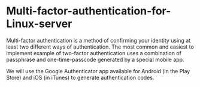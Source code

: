 # Multi-factor-authentication-for-Linux-server

Multi-factor authentication is a method of confirming your identity using at least two different ways of authentication. The most common and easiest to implement example of two-factor authentication uses a combination of passphrase and one-time-passcode generated by a special mobile app.

We will use the Google Authenticator app available for Android (in the Play Store) and iOS (in iTunes) to generate authentication codes.
